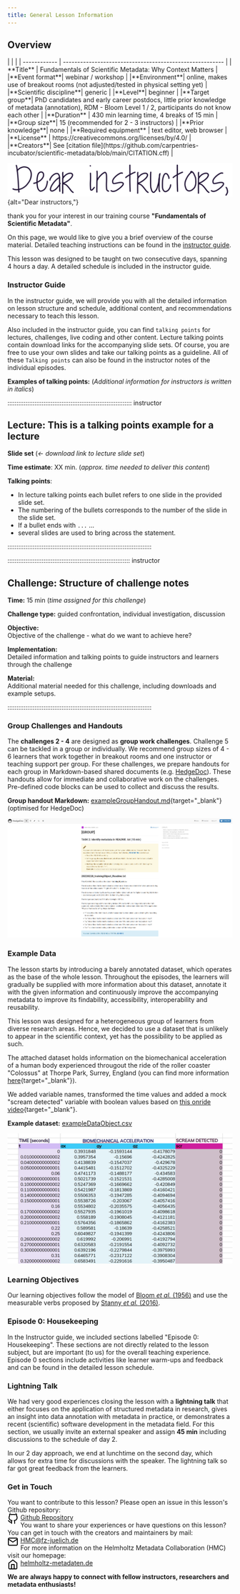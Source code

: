 ```yaml
---
title: General Lesson Information
---
```


<div class="overview card">
  <h2 class="card-header">Overview</h2>
  <div class="row g-0">
  |  | |
  | ------------ | -------------------------------------------------------- |
  | **Title** | Fundamentals of Scientific Metadata: Why Context Matters |
  |**Event format**| webinar / workshop |
  |**Environment**| online, makes use of breakout rooms (not adjusted/tested in physical setting yet) |
  |**Scientific discipline**| generic |
  |**Level**| beginner |
  |**Target group**| PhD candidates and early career postdocs, little prior knowledge of metadata (annotation), RDM - Bloom Level 1 / 2, participants do not know each other |
  |**Duration** | 430 min learning time, 4 breaks of 15 min |
  |**Group size**| 15 (recommended for 2 - 3 instructors) |
  |**Prior knowledge**| none |
  |**Required equipment** | text editor, web browser |
  |**License** | https://creativecommons.org/licenses/by/4.0/ |
  |**Creators**| See [citation file](https://github.com/carpentries-incubator/scientific-metadata/blob/main/CITATION.cff) |
  </div>
</div>

![](fig/dearInstructors.png){alt="Dear instructors,"}

thank you for your interest in our training course **"Fundamentals of Scientific Metadata"**. 

On this page, we would like to give you a brief overview of the course material.
Detailed teaching instructions can be found in the
[instructor guide](instructor-guide.html).

This lesson was designed to be taught on two consecutive days, spanning 4 hours a day.
A detailed schedule is included in the instructor guide.

### Instructor Guide
In the instructor guide, we will provide you with all the detailed information
on lesson structure and schedule, additional content, and recommendations
necessary to teach this lesson. 

Also included in the instructor guide, you can find `talking points` for
lectures, challenges, live coding and other content. Lecture talking points
contain download links for the accompanying slide sets. Of course, you are free
to use your own slides and take our talking points as a guideline. All of these
`Talking points` can also be found in the instructor notes of the individual
episodes.

**Examples of talking points:**
(*Additional information for instructors is written in italics*)

::::::::::::::::::::::::::::::::::::::::::::::::::::::::::::::::::::: instructor

## Lecture: This is a talking points example for a lecture

**Slide set** (*<- download link to lecture slide set*)

**Time estimate**: XX min. (*approx. time needed to deliver this content*)

**Talking points**:

- In lecture talking points each bullet refers to one slide in the provided slide set.
- The numbering of the bullets corresponds to the number of the slide in the slide set.
- If a bullet ends with `...` ...
- several slides are used to bring across the statement.

::::::::::::::::::::::::::::::::::::::::::::::::::::::::::::::::::::::::::::::::

:::::::::::::::::::::::::::::::::::::::::::::::::::::::::::::::::::: instructor
## Challenge: Structure of challenge notes

**Time:** 15 min (*time assigned for this challenge*)

**Challenge type:** guided confrontation, individual investigation, discussion

**Objective:** <br>
Objective of the challenge - what do we want to achieve here?

**Implementation:** <br>
Detailed information and talking points to guide instructors and learners through the challenge

**Material:** <br>
Additional material needed for this challenge, including downloads and example setups.

::::::::::::::::::::::::::::::::::::::::::::::::::::::::::::::::::::::::::::::::

### Group Challenges and Handouts
The **challenges 2 - 4** are designed as **group work challenges**. Challenge 5 can be tackled in a group or individually. We recommend group sizes of 4 - 6 learners that work together in breakout rooms and one instructor or teaching support per group. 
For these challenges, we prepare handouts for each group in Markdown-based shared documents (e.g. [HedgeDoc](https://hedgedoc.org/)). These handouts allow for immediate and collaborative work on the challenges. Pre-defined code blocks can be used to collect and discuss the results.

**Group handout Markdown:** [exampleGroupHandout.md](files/exampleGroupHandout.txt){target="_blank"} (optimised for HedgeDoc)

<a href="files/exampleGroupHandoutPreview.png" target="popup" onclick="window.open('files/exampleGroupHandoutPreview.png,'popup','width=1200'); return false;" onMouseOver="document.groupHandout.src='../files/CLICKexampleGroupHandoutPreview.png';" onMouseOut="document.groupHandout.src='../files/exampleGroupHandoutPreview.png';"><span><img src="files/exampleGroupHandoutPreview.png" alt="Screenshot of the HedgeDoc Markdown group handout." name="groupHandout"/></span></a>

### Example Data
The lesson starts by introducing a barely annotated dataset, which operates as the base of the whole lesson. Throughout the episodes, the learners will gradually be supplied with more information about this dataset, annotate it with the given information and continuously improve the accompanying metadata to improve its findability, accessibility, interoperability and reusability.

This lesson was designed for a heterogeneous group of learners from diverse research areas. Hence, we decided to use a dataset that is unlikely to appear in the scientific context, yet has the possibility to be applied as such.

The attached dataset holds information on the biomechanical acceleration of a human body experienced througout the ride of the roller coaster "Colossus" at Thorpe Park, Surrey, England (you can find more information [here](https://apparentlysew.weebly.com/stem-blog/using-accelerometers-on-roller-coasters-thorpe-park){target="_blank"}). 

We added variable names, transformed the time values and added a mock "scream detected" variable with boolean values based on [this onride video](https://www.youtube.com/watch?v=KeKIBSN2F5c){target="_blank"}.

**Example dataset:** <a href="data/exampleDataObject.txt" target="_blank">exampleDataObject.csv</a>

<a href="files/exampleDataObjectColor.png" target="popup" onclick="window.open('files/exampleDataObjectColor.png,'popup','width=1200'); return false;" onMouseOver="document.exampleData.src='../files/CLICKexampleDataObjectColor.png';" onMouseOut="document.exampleData.src='../files/exampleDataObjectColor.png';"><span><img src="files/exampleDataObjectColor.png" alt="Screenshot of example data object." name="exampleData"/></span></a>

### Learning Objectives
Our learning objectives follow the model of <a href="https://archive.org/details/taxonomyofeducat0000bloo_o9o7" target="_blank">Bloom <i>et al.</i> (1956)</a> and use the measurable verbs proposed by <a href="https://doi.org/10.3390/educsci6040037" target="_blank">Stanny <i>et al.</i> (2016)</a>.

### Episode 0: Housekeeping
In the Instructor guide, we included sections labelled "Episode 0: Housekeeping". These sections are not directly related to the lesson subject, but are important (to us) for the overall teaching experience. Episode 0 sections include activities like learner warm-ups and feedback and can be found in the detailed lesson schedule.

### Lightning Talk
We had very good experiences closing the lesson with a **lightning talk** that either focuses on the application of structured metadata in research, gives an insight into data annotation with metadata in practice, or demonstrates a recent (scientific) software development in the metadata field. For this section, we usually invite an external speaker and assign **45 min** including discussions to the schedule of day 2. 

In our 2 day approach, we end at lunchtime on the second day, which allows for extra time for discussions with the speaker. The lightning talk so far got great feedback from the learners.

### Get in Touch 

You want to contribute to this lesson? Please open an issue in this lesson's Github repository:<br>
<a href="https://github.com/carpentries-incubator/scientific-metadata" target="_blank">
  <span>
    <img src="fig/github.svg" xmlns="http://www.w3.org/2000/svg" width="24" height="24" viewBox="0 0 24 24" fill="none" stroke="#383838" stroke-width="2" stroke-linecap="round" stroke-linejoin="round" aria-hidden="true" style="float:left; padding-right:5px;"/>
    Github Repository
  </span>
</a>
<br>
You want to share your experiences or have questions on this lesson? You can get in touch with the creators and maintainers by mail:<br>
<a href="mailto:HMC@fz-juelich.de?subject=[Carpentries Incubator] Fundamentals of Scientific Metadata - get in touch">
  <span>
    <img src="fig/mail.svg" xmlns="http://www.w3.org/2000/svg" width="24" height="24" viewBox="0 0 24 24" fill="none" stroke="#383838" stroke-width="2" stroke-linecap="round" stroke-linejoin="round" aria-hidden="true" style="float:left; padding-right:5px;"/>
    HMC@fz-juelich.de
  </span>
</a>
<br>
For more information on the Helmholtz Metadata Collaboration (HMC) visit our homepage:<br>
<a href="https://helmholtz-metadaten.de/en" target="_blank">
  <span>
    <img src="fig/home.svg" xmlns="http://www.w3.org/2000/svg" width="24" height="24" viewBox="0 0 24 24" fill="none" stroke="currentColor" stroke-width="2" stroke-linecap="round" stroke-linejoin="round" aria-hidden="true" style="float:left; padding-right:5px;"/>
    helmholtz-metadaten.de
  </span>
</a>

**We are always happy to connect with fellow instructors, researchers and metadata enthusiasts!**
